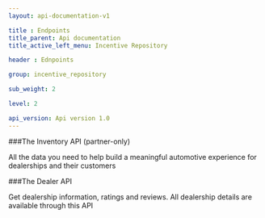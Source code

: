```yaml
---
layout: api-documentation-v1

title : Endpoints
title_parent: Api documentation
title_active_left_menu: Incentive Repository

header : Ednpoints

group: incentive_repository

sub_weight: 2

level: 2

api_version: Api version 1.0
---
```



###The Inventory API (partner-only)

All the data you need to help build a meaningful automotive experience for dealerships and their customers

###The Dealer API

Get dealership information, ratings and reviews. All dealership details are available through this API